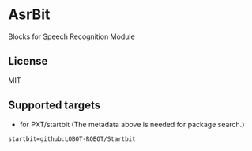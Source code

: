 # AsrBit

Blocks for Speech Recognition Module
## License

MIT

## Supported targets

* for PXT/startbit
(The metadata above is needed for package search.)

```package
startbit=github:LOBOT-ROBOT/Startbit
```

